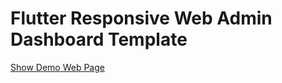# Flutter Responsive Web Admin Dashboard Template

[Show Demo Web Page](https://johmartin.github.io/flutterwebadmin/)
